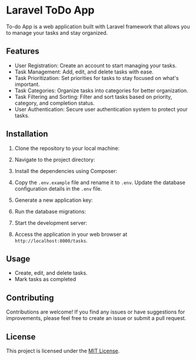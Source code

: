 # Laravel ToDo App

To-do App is a web application built with Laravel framework that allows you to manage your tasks and stay organized.

## Features

- User Registration: Create an account to start managing your tasks.
- Task Management: Add, edit, and delete tasks with ease.
- Task Prioritization: Set priorities for tasks to stay focused on what's important.
- Task Categories: Organize tasks into categories for better organization.
- Task Filtering and Sorting: Filter and sort tasks based on priority, category, and completion status.
- User Authentication: Secure user authentication system to protect your tasks.

## Installation

1. Clone the repository to your local machine:


2. Navigate to the project directory:


3. Install the dependencies using Composer:


4. Copy the `.env.example` file and rename it to `.env`. Update the database configuration details in the `.env` file.

5. Generate a new application key:

6. Run the database migrations:

7. Start the development server:

8. Access the application in your web browser at `http://localhost:8000/tasks`.

## Usage

- Create, edit, and delete tasks.
- Mark tasks as completed

## Contributing

Contributions are welcome! If you find any issues or have suggestions for improvements, please feel free to create an issue or submit a pull request.

## License

This project is licensed under the [MIT License](LICENSE).

